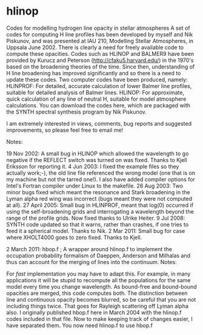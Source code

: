 # hlinop
Codes for modelling hydrogen line opacity in stellar atmospheres
A set of codes for computing H line profiles has been developed by myself and Nik Piskunov, and was presented at IAU 210, Modelling Stellar Atmospheres, in Uppsala June 2002. There is clearly a need for freely available code to compute these opacities. Codes such as HLINOP and BALMER9 have been provided by Kurucz and Peterson (http://cfaku5.harvard.edu/) in the 1970's based on the broadening theories of the time. Since then, understanding of H line broadening has improved significantly and so there is a need to update these codes. Two computer codes have been produced, namely:
HLINPROF: For detailed, accurate calculation of lower Balmer line profiles, suitable for detailed analysis of Balmer lines.
HLINOP: For approximate, quick calculation of any line of neutral H, suitable for model atmosphere calculations.
You can download the codes here, which are packaged with the SYNTH spectral synthesis program by Nik Piskunov.

I am extremely interested in views, comments, bug reports and suggested improvements, so please feel free to email me!

Notes:

19 Nov 2002: A small bug in HLINOP which allowed the wavelength to go negative if the REFLECT switch was turned on was fixed. Thanks to Kjell Eriksson for reporting it.
4 Jun 2003: I fixed the example files so they actually work;-), the old line file referenced the wrong model (one that is on my machine but not the tarred one!). I also have added compiler options for Intel's Fortran compiler under Linux to the makefile.
26 Aug 2003: Two minor bugs fixed which meant the resonance and Stark broadening in the Lyman alpha red wing was incorrect (bugs meant they were not computed at all).
27 April 2005: Small bug in HLINPROF, meant that log(0) occurred if using the self-broadening grids and interrogating a wavelength beyond the range of the profile grids. Now fixed thanks to Ulrike Heiter.
9 Jul 2008: SYNTH code updated so that it warns, rather than crashes, if one tries to feed it a spherical model. Thanks to Nik.
2 Mar 2011: Small bug for case where XHOLT4000 goes to zero fixed. Thanks to Kjell.

2 March 2011: hbop.f ; A wrapper around hlinop.f to implement the occupation probability formalism of Daeppen, Anderson and Milhalas and thus can account for the merging of lines into the continuum.
Notes:

For *fast* implementation you may have to adapt this. For example, in many applications it will be stupid to recompute all the populations for the same model every time you change wavelength.
As bound-free and bound-bound opacities are merged, this code computes both. The distinction between line and continuous opacity becomes blurred, so be careful that you are not including things twice. That goes for Rayleigh scattering off Lyman alpha also.
I originally published hbop.f here in March 2004 with the hlinop.f codes included in that file. Now to make keeping track of changes easier, I have separated them. You now need hlinop.f to use hbop.f
